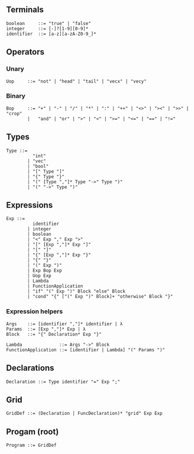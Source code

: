 ## Terminals
```ebnf
boolean     ::= "true" | "false"
integer     ::= [-]?[1-9][0-9]*
identifier  ::= [a-z][a-zA-Z0-9_]*
```

## Operators
### Unary
```ebnf
Uop     ::= "not" | "head" | "tail" | "vecx" | "vecy"
```

### Binary
```ebnf
Bop     ::= "+" | "-" | "/" | "*" | ":" | "++" | "<>" | "><" | ">>" | "crop" 
        |   "and" | "or" | ">" | "<" | ">=" | "<=" | "==" | "!=" 
```
## Types

```ebnf
Type ::= 
          "int" 
        | "vec"
        | "bool"
        | "[" Type "]" 
        | "{" Type "}" 
        | "(" [Type ","]* Type "->" Type ")"
        | "(" "->" Type ")"
```

## Expressions

```ebnf
Exp ::=
          identifier
        | integer
        | boolean
        | "<" Exp "," Exp ">"
        | "[" [Exp ","]* Exp "]"
        | "[" "]"
        | "{" [Exp ","]* Exp "}"
        | "{" "}"
        | "(" Exp ")"
        | Exp Bop Exp
        | Uop Exp
        | Lambda
        | FunctionApplication
        | "if" "(" Exp ")" Block "else" Block
        | "cond" "{" ["(" Exp ")" Block]+ "otherwise" Block "}" 
```

### Expression helpers
```ebnf
Args    ::= [identifier ","]* identifier | λ
Params  ::= [Exp ","]* Exp | λ
Block   ::= "{" Declaration* Exp "}"

Lambda              ::= Args "->" Block
FunctionApplication ::= [identifier | Lambda] "(" Params ")"
```

## Declarations
```ebnf
Declaration ::= Type identifier "=" Exp ";"
```

## Grid
```ebnf
GridDef ::= (Declaration | FuncDeclaration)* "grid" Exp Exp
```

## Progam (root)
```ebnf
Program ::= GridDef
```
